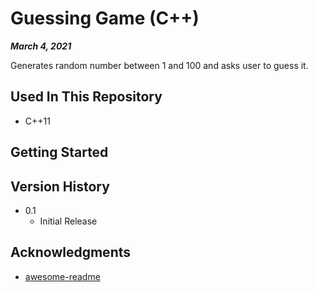 # Guessing Game (C++)

***March 4, 2021***

Generates random number between 1 and 100 and asks user to guess it.

## Used In This Repository

- C++11

## Getting Started

## Version History

* 0.1
    * Initial Release

## Acknowledgments

* [awesome-readme](https://github.com/matiassingers/awesome-readme)
